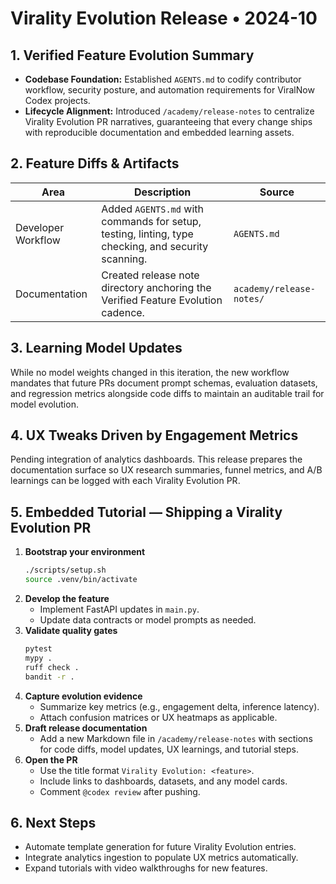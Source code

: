# Virality Evolution Release • 2024-10

## 1. Verified Feature Evolution Summary
- **Codebase Foundation:** Established `AGENTS.md` to codify contributor workflow, security posture, and automation requirements for ViralNow Codex projects.
- **Lifecycle Alignment:** Introduced `/academy/release-notes` to centralize Virality Evolution PR narratives, guaranteeing that every change ships with reproducible documentation and embedded learning assets.

## 2. Feature Diffs & Artifacts
| Area | Description | Source |
| --- | --- | --- |
| Developer Workflow | Added `AGENTS.md` with commands for setup, testing, linting, type checking, and security scanning. | `AGENTS.md` |
| Documentation | Created release note directory anchoring the Verified Feature Evolution cadence. | `academy/release-notes/` |

## 3. Learning Model Updates
While no model weights changed in this iteration, the new workflow mandates that future PRs document prompt schemas, evaluation datasets, and regression metrics alongside code diffs to maintain an auditable trail for model evolution.

## 4. UX Tweaks Driven by Engagement Metrics
Pending integration of analytics dashboards. This release prepares the documentation surface so UX research summaries, funnel metrics, and A/B learnings can be logged with each Virality Evolution PR.

## 5. Embedded Tutorial — Shipping a Virality Evolution PR
1. **Bootstrap your environment**
   ```bash
   ./scripts/setup.sh
   source .venv/bin/activate
   ```
2. **Develop the feature**
   - Implement FastAPI updates in `main.py`.
   - Update data contracts or model prompts as needed.
3. **Validate quality gates**
   ```bash
   pytest
   mypy .
   ruff check .
   bandit -r .
   ```
4. **Capture evolution evidence**
   - Summarize key metrics (e.g., engagement delta, inference latency).
   - Attach confusion matrices or UX heatmaps as applicable.
5. **Draft release documentation**
   - Add a new Markdown file in `/academy/release-notes` with sections for code diffs, model updates, UX learnings, and tutorial steps.
6. **Open the PR**
   - Use the title format `Virality Evolution: <feature>`.
   - Include links to dashboards, datasets, and any model cards.
   - Comment `@codex review` after pushing.

## 6. Next Steps
- Automate template generation for future Virality Evolution entries.
- Integrate analytics ingestion to populate UX metrics automatically.
- Expand tutorials with video walkthroughs for new features.

